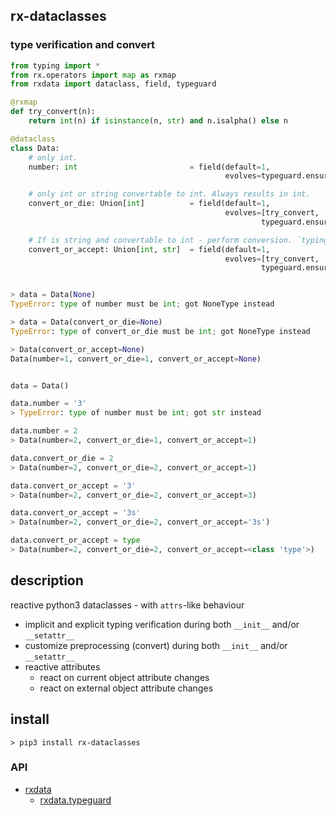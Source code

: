 ## rx-dataclasses

### type verification and convert

```python
from typing import *
from rx.operators import map as rxmap
from rxdata import dataclass, field, typeguard

@rxmap
def try_convert(n):
    return int(n) if isinstance(n, str) and n.isalpha() else n

@dataclass
class Data:
    # only int.
    number: int                         = field(default=1,
                                                evolves=typeguard.ensure)

    # only int or string convertable to int. Always results in int.
    convert_or_die: Union[int]          = field(default=1,
                                                evolves=[try_convert,
                                                        typeguard.ensure])

    # If is string and convertable to int - perform conversion. `typing.Any` type defined explicitly during `evolves` (just for example).
    convert_or_accept: Union[int, str]  = field(default=1,
                                                evolves=[try_convert,
                                                        typeguard.ensure(Any)])


> data = Data(None)
TypeError: type of number must be int; got NoneType instead

> data = Data(convert_or_die=None)
TypeError: type of convert_or_die must be int; got NoneType instead

> Data(convert_or_accept=None)
Data(number=1, convert_or_die=1, convert_or_accept=None)


data = Data()

data.number = '3'
> TypeError: type of number must be int; got str instead

data.number = 2
> Data(number=2, convert_or_die=1, convert_or_accept=1)

data.convert_or_die = 2
> Data(number=2, convert_or_die=2, convert_or_accept=1)

data.convert_or_accept = '3'
> Data(number=2, convert_or_die=2, convert_or_accept=3)

data.convert_or_accept = '3s'
> Data(number=2, convert_or_die=2, convert_or_accept='3s')

data.convert_or_accept = type
> Data(number=2, convert_or_die=2, convert_or_accept=<class 'type'>)
```


## description

reactive python3 dataclasses - with `attrs`-like behaviour

* implicit and explicit typing verification during both `__init__` and/or `__setattr__`
* customize preprocessing (convert) during both `__init__` and/or `__setattr__`
* reactive attributes
    * react on current object attribute changes
    * react on external object attribute changes


## install

```
> pip3 install rx-dataclasses
```


### API

* [rxdata](rxdata/index.md) 
    * [rxdata.typeguard](rxdata/typeguard.md) 
